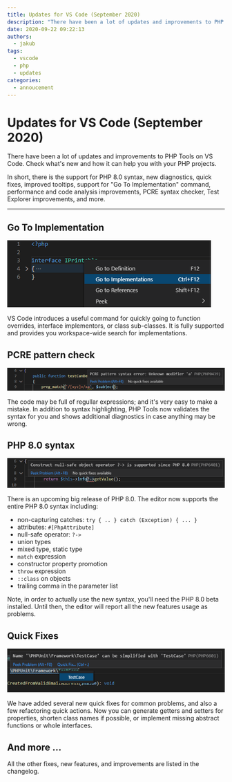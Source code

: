 ```yaml
---
title: Updates for VS Code (September 2020)
description: "There have been a lot of updates and improvements to PHP Tools on VS Code. Check what's new and how it can help you with your PHP projects."
date: 2020-09-22 09:22:13
authors:
  - jakub
tags:
  - vscode
  - php
  - updates
categories:
  - annoucement
---
```


# Updates for VS Code (September 2020)

There have been a lot of updates and improvements to PHP Tools on VS Code. Check what's new and how it can help you with your PHP projects.

<!-- more -->

In short, there is the support for PHP 8.0 syntax, new diagnostics, quick fixes, improved tooltips, support for "Go To Implementation" command, performance and code analysis improvements, PCRE syntax checker, Test Explorer improvements, and more.

---

## Go To Implementation

![goto implementatoin](imgs/b9bcab88-8331-492e-8594-4886ff0274bf.png)

VS Code introduces a useful command for quickly going to function overrides, interface implementors, or class sub-classes. It is fully supported and provides you workspace-wide search for implementations.
 
## PCRE pattern check

![pcre check](imgs/19bdcae2-716a-490f-b01b-3beb0733ada0.png)

The code may be full of regullar expressions; and it's very easy to make a mistake. In addition to syntax highlighting, PHP Tools now validates the syntax for you and shows additional diagnostics in case anything may be wrong.
 
## PHP 8.0 syntax

![php 8.0 in vs code](imgs/d080ee24-b5d7-4468-8191-9e598dae0eee.png)

There is an upcoming big release of PHP 8.0. The editor now supports the entire PHP 8.0 syntax including:

- non-capturing catches: `try { .. } catch (Exception) { ... }`
- attributes: `#[PhpAttribute]`
- null-safe operator: `?->`
- union types
- mixed type, static type
- `match` expression
- constructor property promotion
- `throw` expression
- `::class` on objects
- trailing comma in the parameter list

Note, in order to actually use the new syntax, you'll need the PHP 8.0 beta installed. Until then, the editor will report all the new features usage as problems.
 
## Quick Fixes

![php quick fixes in vs code](imgs/16d9baea-40d4-46df-8740-180e0bf18840.png)

We have added several new quick fixes for common problems, and also a few refactoring quick actions. Now you can generate getters and setters for properties, shorten class names if possible, or implement missing abstract functions or whole interfaces.
 
## And more ...

All the other fixes, new features, and improvements are listed in the changelog. 


